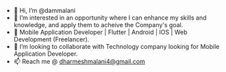 - 👋 Hi, I’m @dammalani
- 👀 I’m interested in an opportunity where I can enhance my skills and knowledge, and apply them to acheive the Company's goal. 
- 🌱 Mobile Application Developer | Flutter | Android | IOS | Web Development (Freelancer).
- 💞️ I’m looking to collaborate with Technology company looking for Mobile Application Developer.
- 📫 Reach me @ dharmeshmalani4@gmail.com

<!---
dammalani/dammalani is a ✨ special ✨ repository because its `README.md` (this file) appears on your GitHub profile.
You can click the Preview link to take a look at your changes.
--->

